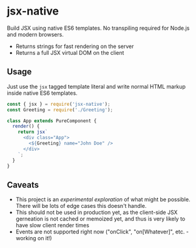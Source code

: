 # jsx-native
Build JSX using native ES6 templates. No transpiling required for Node.js and modern browsers.

* Returns strings for fast rendering on the server
* Returns a full JSX virtual DOM on the client

## Usage

Just use the `jsx` tagged template literal and write normal HTML markup inside native ES6 templates.

```javascript
const { jsx } = require('jsx-native');
const Greeting = require('./Greeting');

class App extends PureComponent {
  render() {
    return jsx`
      <div class="App">
        <${Greeting} name="John Doe" />
      </div>
    `;
  }
}
```

## Caveats
* This project is an *experimental exploration* of what might be possible. There will be lots of edge cases this doesn't handle.
* This should not be used in production yet, as the client-side JSX gerneation is not cached or memoized yet, and thus is very likely to have slow client render times
* Events are not supported right now  ("onClick", "on[Whatever]", etc. - working on it!)
